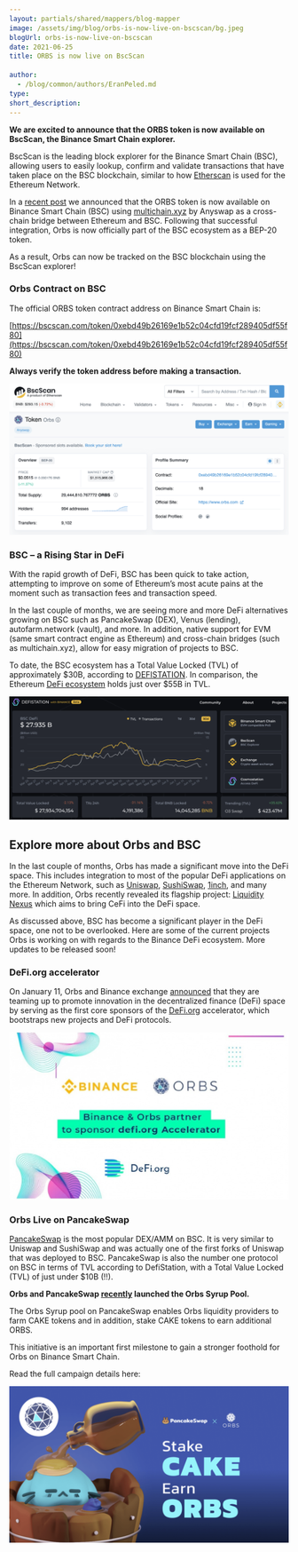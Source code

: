 ```yaml
---
layout: partials/shared/mappers/blog-mapper
image: /assets/img/blog/orbs-is-now-live-on-bscscan/bg.jpeg
blogUrl: orbs-is-now-live-on-bscscan
date: 2021-06-25
title: ORBS is now live on BscScan

author:
  - /blog/common/authors/EranPeled.md
type:
short_description:
---
```


**We are excited to announce that the ORBS token is now available on BscScan, the Binance Smart Chain explorer.**

BscScan is the leading block explorer for the Binance Smart Chain (BSC), allowing users to easily lookup, confirm and validate transactions that have taken place on the BSC blockchain, similar to how [Etherscan](https://etherscan.io/) is used for the Ethereum Network.

In a [recent post](/orbs-is-now-live-on-binance-smart-chain-via-anyswap-cross-chain-bridge) we announced that the ORBS token is now available on Binance Smart Chain (BSC) using [multichain.xyz](https://multichain.xyz/) by Anyswap as a cross-chain bridge between Ethereum and BSC. Following that successful integration, Orbs is now officially part of the BSC ecosystem as a BEP-20 token.

As a result, Orbs can now be tracked on the BSC blockchain using the BscScan explorer!

### Orbs Contract on BSC

The official ORBS token contract address on Binance Smart Chain is:

[https://bscscan.com/token/0xebd49b26169e1b52c04cfd19fcf289405df55f80](https://bscscan.com/token/0xebd49b26169e1b52c04cfd19fcf289405df55f80)

**Always verify the token address before making a transaction.**

![img](/assets/img/blog/orbs-is-now-live-on-bscscan/img1.png)

### BSC – a Rising Star in DeFi

With the rapid growth of DeFi, BSC has been quick to take action, attempting to improve on some of Ethereum’s most acute pains at the moment such as transaction fees and transaction speed.

In the last couple of months, we are seeing more and more DeFi alternatives growing on BSC such as PancakeSwap (DEX), Venus (lending), autofarm.network (vault), and more. In addition, native support for EVM (same smart contract engine as Ethereum) and cross-chain bridges (such as multichain.xyz), allow for easy migration of projects to BSC.

To date, the BSC ecosystem has a Total Value Locked (TVL) of approximately $30B, according to [DEFISTATION](https://www.defistation.io/). In comparison, the Ethereum [DeFi ecosystem](https://defipulse.com/) holds just over $55B in TVL.

![img](/assets/img/blog/orbs-is-now-live-on-bscscan/img2.png)

## Explore more about Orbs and BSC

In the last couple of months, Orbs has made a significant move into the DeFi space. This includes integration to most of the popular DeFi applications on the Ethereum Network, such as [Uniswap](https://blog.orbsdefi.com/p/orbs-on-uniswap-and-whats-next), [SushiSwap](/orbs-is-now-live-on-sushiswap), [1inch](/orbs-is-now-live-on-1inch-exchange), and many more. In addition, Orbs recently revealed its flagship project: [Liquidity Nexus](https://nexus.orbs.com/) which aims to bring CeFi into the DeFi space.

As discussed above, BSC has become a significant player in the DeFi space, one not to be overlooked. Here are some of the current projects Orbs is working on with regards to the Binance DeFi ecosystem. More updates to be released soon!

### DeFi.org accelerator

On January 11, Orbs and Binance exchange [announced](https://www.binance.org/en/blog/orbs-and-binance-team-up-to-launch-defi-accelerator/) that they are teaming up to promote innovation in the decentralized finance (DeFi) space by serving as the first core sponsors of the [DeFi.org](DeFi.org) accelerator, which bootstraps new projects and DeFi protocols.

![img](/assets/img/blog/orbs-is-now-live-on-bscscan/img3.jpeg)

### Orbs Live on PancakeSwap

[PancakeSwap](https://pancakeswap.finance/) is the most popular DEX/AMM on BSC. It is very similar to Uniswap and SushiSwap and was actually one of the first forks of Uniswap that was deployed to BSC. PancakeSwap is also the number one protocol on BSC in terms of TVL according to DefiStation, with a Total Value Locked (TVL) of just under $10B (!!).

**Orbs and PancakeSwap [recently](/orbs-launches-a-syrup-pool-on-pancakeswap) launched the Orbs Syrup Pool.**

The Orbs Syrup pool on PancakeSwap enables Orbs liquidity providers to farm CAKE tokens and in addition, stake CAKE tokens to earn additional ORBS.

This initiative is an important first milestone to gain a stronger foothold for Orbs on Binance Smart Chain.

Read the full campaign details here:

[![img](/assets/img/blog/orbs-is-now-live-on-bscscan/img4.png)](https://pancakeswap.medium.com/pancakeswap-welcomes-orbs-network-to-syrup-pool-f6edf549b997)
